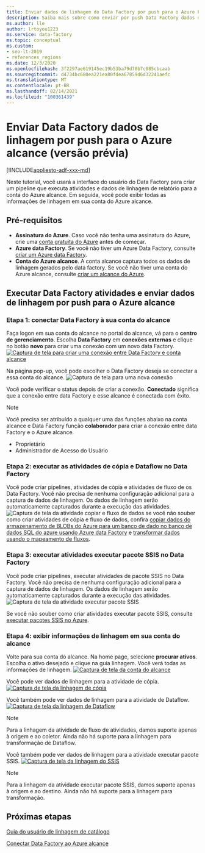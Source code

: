 ```yaml
---
title: Enviar dados de linhagem do Data Factory por push para o Azure Purview
description: Saiba mais sobre como enviar por push Data Factory dados de linhagem para o Azure alcance
ms.author: lle
author: lrtoyou1223
ms.service: data-factory
ms.topic: conceptual
ms.custom:
- seo-lt-2019
- references_regions
ms.date: 12/3/2020
ms.openlocfilehash: 3f2297ae619145ec19b53ba79d70b7c085cbcaab
ms.sourcegitcommit: d4734bc680ea221ea80fdea67859d6d32241aefc
ms.translationtype: MT
ms.contentlocale: pt-BR
ms.lasthandoff: 02/14/2021
ms.locfileid: "100361439"
---
```

# <a name="push-data-factory-lineage-data-to-azure-purview-preview"></a>Enviar Data Factory dados de linhagem por push para o Azure alcance (versão prévia)

[!INCLUDE[appliesto-adf-xxx-md](includes/appliesto-adf-xxx-md.md)]

Neste tutorial, você usará a interface do usuário do Data Factory para criar um pipeline que executa atividades e dados de linhagem de relatório para a conta do Azure alcance. Em seguida, você pode exibir todas as informações de linhagem em sua conta do Azure alcance.

## <a name="prerequisites"></a>Pré-requisitos
* **Assinatura do Azure**. Caso você não tenha uma assinatura do Azure, crie uma [conta gratuita do Azure](https://azure.microsoft.com/free/) antes de começar.
* **Azure data Factory**. Se você não tiver um Azure Data Factory, consulte [criar um Azure data Factory](./quickstart-create-data-factory-portal.md).
* **Conta do Azure alcance**. A conta alcance captura todos os dados de linhagem gerados pelo data factory. Se você não tiver uma conta do Azure alcance, consulte [criar um alcance do Azure](../purview/create-catalog-portal.md).


## <a name="run-data-factory-activities-and-push-lineage-data-to-azure-purview"></a>Executar Data Factory atividades e enviar dados de linhagem por push para o Azure alcance
### <a name="step-1--connect-data-factory-to-your-purview-account"></a>Etapa 1: conectar Data Factory à sua conta do alcance
Faça logon em sua conta do alcance no portal do alcance, vá para o **centro de gerenciamento**. Escolha **Data Factory** em **conexões externas** e clique no botão **novo** para criar uma conexão com um novo data Factory. 
[![Captura de tela para criar uma conexão entre Data Factory e conta ](./media/data-factory-purview/connect-adf-to-purview.png) alcance ](./media/data-factory-purview/connect-adf-to-purview.png#lightbox)

Na página pop-up, você pode escolher o Data Factory deseja se conectar a essa conta do alcance. 
![Captura de tela para uma nova conexão](./media/data-factory-purview/new-adf-purview-connection.png)

Você pode verificar o status depois de criar a conexão. **Conectado** significa que a conexão entre data Factory e esse alcance é conectada com êxito. 
> [!NOTE]
> Você precisa ser atribuído a qualquer uma das funções abaixo na conta alcance e Data Factory função **colaborador** para criar a conexão entre data Factory e o Azure alcance.
> - Proprietário
> - Administrador de Acesso do Usuário

### <a name="step-2-run-copy-and-dataflow-activities-in-data-factory"></a>Etapa 2: executar as atividades de cópia e Dataflow no Data Factory
Você pode criar pipelines, atividades de cópia e atividades de fluxo de os Data Factory. Você não precisa de nenhuma configuração adicional para a captura de dados de linhagem. Os dados de linhagem serão automaticamente capturados durante a execução das atividades.
![Captura de tela da atividade copiar e fluxo de ](./media/data-factory-purview/adf-activities-for-lineage.png) dados se você não souber como criar atividades de cópia e fluxo de dados, confira [copiar dados do armazenamento de BLOBs do Azure para um banco de dado no banco de dados SQL do azure usando Azure data Factory](./tutorial-copy-data-portal.md) e [transformar dados usando o mapeamento de fluxos](./tutorial-data-flow.md).

### <a name="step-3-run-execute-ssis-package-activities-in-data-factory"></a>Etapa 3: executar atividades executar pacote SSIS no Data Factory
Você pode criar pipelines, executar atividades de pacote SSIS no Data Factory. Você não precisa de nenhuma configuração adicional para a captura de dados de linhagem. Os dados de linhagem serão automaticamente capturados durante a execução das atividades.
![Captura de tela da atividade executar pacote SSIS](./media/data-factory-purview/ssis-activities-for-lineage.png)

Se você não souber como criar atividades executar pacote SSIS, consulte [executar pacotes SSIS no Azure](./tutorial-deploy-ssis-packages-azure.md).

### <a name="step-4-view-lineage-information-in-your-purview-account"></a>Etapa 4: exibir informações de linhagem em sua conta do alcance
Volte para sua conta do alcance. Na home page, selecione **procurar ativos**. Escolha o ativo desejado e clique na guia linhagem. Você verá todas as informações de linhagem.
[![Captura de tela da conta ](./media/data-factory-purview/view-dataset.png) do alcance ](./media/data-factory-purview/view-dataset.png#lightbox)

Você pode ver dados de linhagem para a atividade de cópia.
[![Captura de tela da linhagem ](./media/data-factory-purview/copy-lineage.png) de cópia ](./media/data-factory-purview/copy-lineage.png#lightbox)

Você também pode ver dados de linhagem para a atividade de Dataflow.
[![Captura de tela da linhagem ](./media/data-factory-purview/dataflow-lineage.png) de Dataflow ](./media/data-factory-purview/dataflow-lineage.png#lightbox)

> [!NOTE] 
> Para a linhagem da atividade de fluxo de atividades, damos suporte apenas à origem e ao coletor. Ainda não há suporte para a linhagem para transformação de Dataflow.

Você também pode ver dados de linhagem para a atividade executar pacote SSIS.
[![Captura de tela da linhagem ](./media/data-factory-purview/ssis-lineage.png) do SSIS ](./media/data-factory-purview/ssis-lineage.png#lightbox)

> [!NOTE] 
> Para a linhagem da atividade executar pacote SSIS, damos suporte apenas à origem e ao destino. Ainda não há suporte para a linhagem para transformação.

## <a name="next-steps"></a>Próximas etapas
[Guia do usuário de linhagem de catálogo](../purview/catalog-lineage-user-guide.md)

[Conectar Data Factory ao Azure alcance](connect-data-factory-to-azure-purview.md)